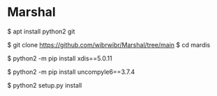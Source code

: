 # Marshal

$ apt install python2 git

$ git clone https://github.com/wibrwibr/Marshal/tree/main
$ cd mardis

$ python2 -m pip install xdis==5.0.11

$ python2 -m pip install uncompyle6==3.7.4

$ python2 setup.py install
